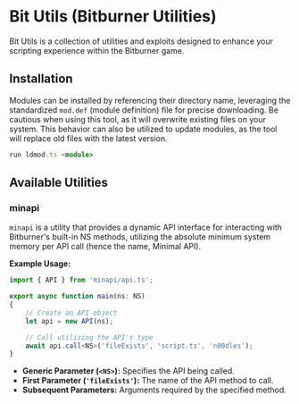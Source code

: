 # Bit Utils (Bitburner Utilities)

Bit Utils is a collection of utilities and exploits designed to enhance your scripting experience within the Bitburner game.

## Installation
Modules can be installed by referencing their directory name, leveraging the standardized `mod.def` (module definition) file for precise downloading. Be cautious when using this tool, as it will overwrite existing files on your system. This behavior can also be utilized to update modules, as the tool will replace old files with the latest version.
```typescript
run ldmod.ts <module>
```

## Available Utilities
### minapi
`minapi` is a utility that provides a dynamic API interface for interacting with Bitburner's built-in NS methods, utilizing the absolute minimum system memory per API call (hence the name, Minimal API).

**Example Usage:**
```typescript
import { API } from 'minapi/api.ts';

export async function main(ns: NS)
{
    // Create an API object
    let api = new API(ns);

    // Call utilizing the API's type
    await api.call<NS>('fileExists', 'script.ts', 'n00dles');
}
```

- **Generic Parameter (`<NS>`):** Specifies the API being called.
- **First Parameter (`'fileExists'`):** The name of the API method to call.
- **Subsequent Parameters:** Arguments required by the specified method.
